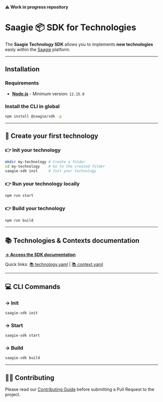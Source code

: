 **⚠️ Work in progress repository**

# Saagie 📦 SDK for Technologies

The **Saagie Technology SDK** allows you to implements **new technologies** easly within the [Saagie](https://www.saagie.com/) platform.

---

## Installation

### Requirements

* **[Node.js](https://nodejs.org/)** - Minimum version: `12.15.0`

### Install the CLI in global

```sh
npm install @saagie/sdk -g
```

---

## 🤩 Create your first technology

### 👉 Init your technology

```sh
mkdir my-technology # Create a folder
cd my-technology    # Go to the created folder
saagie-sdk init     # Init your technology
```

### 👉 Run your technology locally

```sh
npm run start
```

### 👉 Build your technology

```sh
npm run build
```

---

## 📚 Technologies & Contexts documentation

**[→ Access the SDK documentation](#coming-soon)**

Quick links: [📚 technology.yaml](#coming-soon) | [📚 context.yaml](#coming-soon)

---

## 💻 CLI Commands

### → Init

```sh
saagie-sdk init
```

### → Start

```sh
saagie-sdk start
```

### → Build

```sh
saagie-sdk build
```

---

## 👩‍👨‍ Contributing
Please read our [Contributing Guide](./CONTRIBUTING.md) before submitting a Pull Request to the project.
